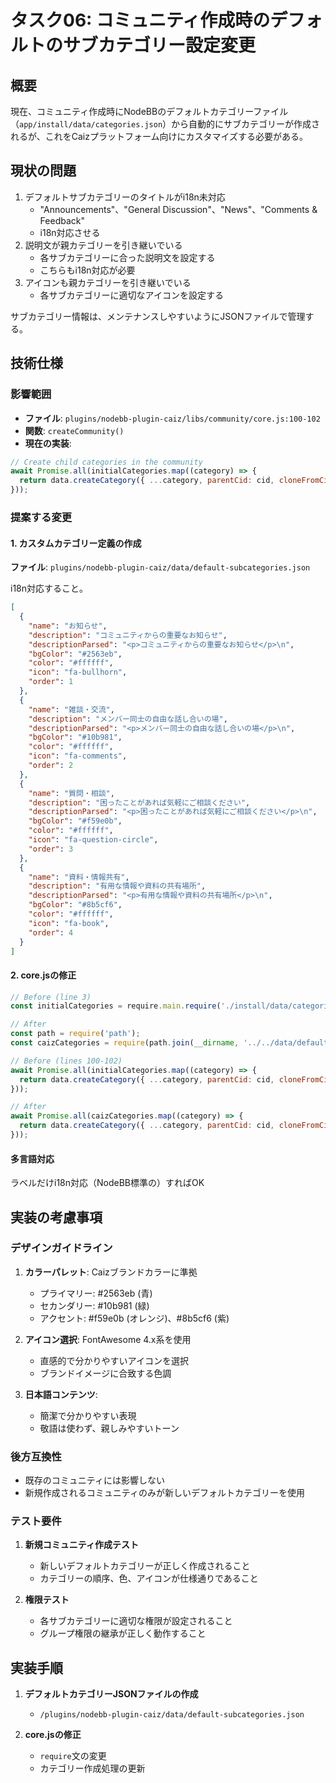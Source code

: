 # タスク06: コミュニティ作成時のデフォルトのサブカテゴリー設定変更

## 概要

現在、コミュニティ作成時にNodeBBのデフォルトカテゴリーファイル（`app/install/data/categories.json`）から自動的にサブカテゴリーが作成されるが、これをCaizプラットフォーム向けにカスタマイズする必要がある。

## 現状の問題

1. デフォルトサブカテゴリーのタイトルがi18n未対応
   - "Announcements"、"General Discussion"、"News"、"Comments & Feedback"
   - i18n対応させる
2. 説明文が親カテゴリーを引き継いでいる
   - 各サブカテゴリーに合った説明文を設定する
   - こちらもi18n対応が必要
3. アイコンも親カテゴリーを引き継いでいる
   - 各サブカテゴリーに適切なアイコンを設定する

サブカテゴリー情報は、メンテナンスしやすいようにJSONファイルで管理する。

## 技術仕様

### 影響範囲

- **ファイル**: `plugins/nodebb-plugin-caiz/libs/community/core.js:100-102`
- **関数**: `createCommunity()`
- **現在の実装**:
```javascript
// Create child categories in the community
await Promise.all(initialCategories.map((category) => {
  return data.createCategory({ ...category, parentCid: cid, cloneFromCid: cid });
}));
```

### 提案する変更

#### 1. カスタムカテゴリー定義の作成

**ファイル**: `plugins/nodebb-plugin-caiz/data/default-subcategories.json`

i18n対応すること。

```json
[
  {
    "name": "お知らせ",
    "description": "コミュニティからの重要なお知らせ",
    "descriptionParsed": "<p>コミュニティからの重要なお知らせ</p>\n",
    "bgColor": "#2563eb",
    "color": "#ffffff",
    "icon": "fa-bullhorn",
    "order": 1
  },
  {
    "name": "雑談・交流",
    "description": "メンバー同士の自由な話し合いの場",
    "descriptionParsed": "<p>メンバー同士の自由な話し合いの場</p>\n",
    "bgColor": "#10b981",
    "color": "#ffffff", 
    "icon": "fa-comments",
    "order": 2
  },
  {
    "name": "質問・相談",
    "description": "困ったことがあれば気軽にご相談ください",
    "descriptionParsed": "<p>困ったことがあれば気軽にご相談ください</p>\n",
    "bgColor": "#f59e0b",
    "color": "#ffffff",
    "icon": "fa-question-circle",
    "order": 3
  },
  {
    "name": "資料・情報共有",
    "description": "有用な情報や資料の共有場所",
    "descriptionParsed": "<p>有用な情報や資料の共有場所</p>\n",
    "bgColor": "#8b5cf6",
    "color": "#ffffff",
    "icon": "fa-book",
    "order": 4
  }
]
```

#### 2. core.jsの修正

```javascript
// Before (line 3)
const initialCategories = require.main.require('./install/data/categories.json');

// After
const path = require('path');
const caizCategories = require(path.join(__dirname, '../../data/default-subcategories.json'));

// Before (lines 100-102)
await Promise.all(initialCategories.map((category) => {
  return data.createCategory({ ...category, parentCid: cid, cloneFromCid: cid });
}));

// After  
await Promise.all(caizCategories.map((category) => {
  return data.createCategory({ ...category, parentCid: cid, cloneFromCid: cid });
}));
```

#### 多言語対応

ラベルだけi18n対応（NodeBB標準の）すればOK

## 実装の考慮事項

### デザインガイドライン

1. **カラーパレット**: Caizブランドカラーに準拠
   - プライマリー: #2563eb (青)
   - セカンダリー: #10b981 (緑)
   - アクセント: #f59e0b (オレンジ)、#8b5cf6 (紫)

2. **アイコン選択**: FontAwesome 4.x系を使用
   - 直感的で分かりやすいアイコンを選択
   - ブランドイメージに合致する色調

3. **日本語コンテンツ**:
   - 簡潔で分かりやすい表現
   - 敬語は使わず、親しみやすいトーン

### 後方互換性

- 既存のコミュニティには影響しない
- 新規作成されるコミュニティのみが新しいデフォルトカテゴリーを使用

### テスト要件

1. **新規コミュニティ作成テスト**
   - 新しいデフォルトカテゴリーが正しく作成されること
   - カテゴリーの順序、色、アイコンが仕様通りであること

2. **権限テスト**
   - 各サブカテゴリーに適切な権限が設定されること
   - グループ権限の継承が正しく動作すること

## 実装手順

1. **デフォルトカテゴリーJSONファイルの作成**
   - `/plugins/nodebb-plugin-caiz/data/default-subcategories.json`

2. **core.jsの修正**
   - `require`文の変更
   - カテゴリー作成処理の更新
